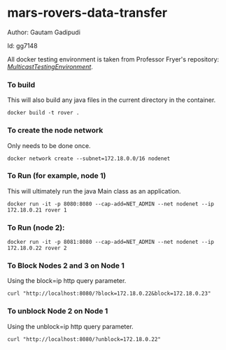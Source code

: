# mars-rovers-data-transfer

Author: Gautam Gadipudi

Id: gg7148

All docker testing environment is taken from Professor Fryer's repository: *[MulticastTestingEnvironment](https://www.markdownguide.org)*.
### To build
This will also build any java files in the current directory in the container.

`docker build -t rover . `

### To create the node network
Only needs to be done once.

`docker network create --subnet=172.18.0.0/16 nodenet `


### To Run (for example, node 1)
This will ultimately run the java Main class as an application.

`docker run -it -p 8080:8080 --cap-add=NET_ADMIN --net nodenet --ip 172.18.0.21 rover 1 `

### To Run (node 2):
`docker run -it -p 8081:8080 --cap-add=NET_ADMIN --net nodenet --ip 172.18.0.22 rover 2 `

### To Block Nodes 2 and 3 on Node 1
Using the block=ip http query parameter.

`curl "http://localhost:8080/?block=172.18.0.22&block=172.18.0.23" `

### To unblock Node 2 on Node 1
Using the unblock=ip http query parameter.

`curl "http://localhost:8080/?unblock=172.18.0.22" `
